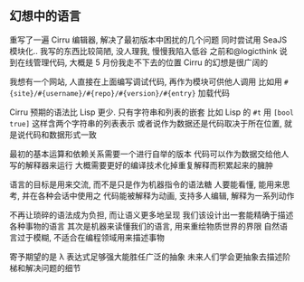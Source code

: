 
幻想中的语言
------

重写了一遍 Cirru 编辑器, 解决了最初版本中困扰的几个问题
同时尝试用 SeaJS 模块化..
我写的东西比较简陋, 没人理我, 慢慢我陷入低谷
之前和@logicthink 说到在线管理代码, 大概是 5 月份我走不下去的位置
Cirru 的幻想是很广阔的

我想有一个网站, 人直接在上面编写调试代码, 再作为模块可供他人调用
比如用 `#{site}/#{username}/#{repo}/#{version}/#{entry}` 加载代码

Cirru 预期的语法比 Lisp 更少. 只有字符串和列表的嵌套
比如 Lisp 的 `#t` 用 `[bool true]` 这样含两个字符串的列表表示
或者说作为数据还是代码取决于所在位置, 就是说代码和数据形式一致

最初的基本运算和依赖关系需要一个进行自举的版本
代码可以作为数据交给他人写的解释器来运行
大概需要更好的编译技术化掉重复解释而积累起来的臃肿

语言的目标是用来交流, 而不是只是作为机器指令的语法糖
人要能看懂, 能用来思考, 并在各种会话中使用之
代码能被解释为动画, 支持多人编辑, 解释为一系列动作

不再让琐碎的语法成为负担, 而让语义更多地呈现
我们该设计出一套能精确于描述各种事物的语言
其次是机器来读懂我们的语言, 用来重绘物质世界的界限
自然语言过于模糊, 不适合在编程领域用来描述事物

寄予期望的是 λ 表达式足够强大能胜任广泛的抽象
未来人们学会更抽象去描述阶梯和解决问题的细节
